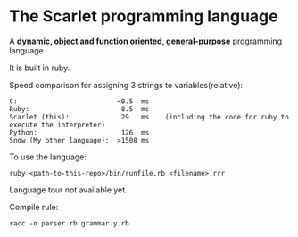 # The Scarlet programming language

A **dynamic, object and function oriented, general-purpose** programming language

It is built in ruby.

Speed comparison for assigning 3 strings to variables(relative):

```
C:                         <0.5  ms
Ruby:                       8.5  ms
Scarlet (this):             29   ms    (including the code for ruby to execute the interpreter)
Python:                     126  ms
Snow (My other language):  >1508 ms
```

To use the language:

```
ruby <path-to-this-repo>/bin/runfile.rb <filename>.rrr
```

Language tour not available yet.

Compile rule:

```
racc -o parser.rb grammar.y.rb
```
